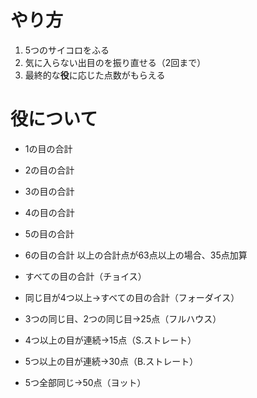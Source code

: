 # やり方
1. 5つのサイコロをふる
2. 気に入らない出目のを振り直せる（2回まで）
3. 最終的な**役**に応じた点数がもらえる

# 役について
- 1の目の合計
- 2の目の合計
- 3の目の合計
- 4の目の合計
- 5の目の合計
- 6の目の合計
以上の合計点が63点以上の場合、35点加算

- すべての目の合計（チョイス）
- 同じ目が4つ以上→すべての目の合計（フォーダイス）
- 3つの同じ目、2つの同じ目→25点（フルハウス）
- 4つ以上の目が連続→15点（S.ストレート）
- 5つ以上の目が連続→30点（B.ストレート）
- 5つ全部同じ→50点（ヨット）